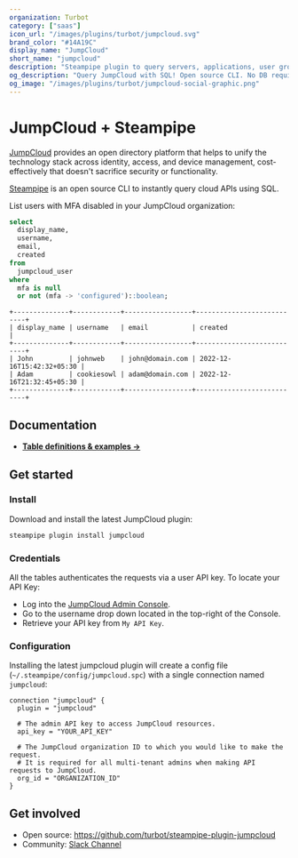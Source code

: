 ```yaml
---
organization: Turbot
category: ["saas"]
icon_url: "/images/plugins/turbot/jumpcloud.svg"
brand_color: "#14A19C"
display_name: "JumpCloud"
short_name: "jumpcloud"
description: "Steampipe plugin to query servers, applications, user groups, and more from your JumpCloud organization."
og_description: "Query JumpCloud with SQL! Open source CLI. No DB required."
og_image: "/images/plugins/turbot/jumpcloud-social-graphic.png"
---
```


# JumpCloud + Steampipe

[JumpCloud](https://jumpcloud.com) provides an open directory platform that helps to unify the technology stack across identity, access, and device management, cost-effectively that doesn't sacrifice security or functionality.

[Steampipe](https://steampipe.io) is an open source CLI to instantly query cloud APIs using SQL.

List users with MFA disabled in your JumpCloud organization:

```sql
select
  display_name,
  username,
  email,
  created
from
  jumpcloud_user
where
  mfa is null
  or not (mfa -> 'configured')::boolean;
```

```
+--------------+------------+-----------------+---------------------------+
| display_name | username   | email           | created                   |
+--------------+------------+-----------------+---------------------------+
| John         | johnweb    | john@domain.com | 2022-12-16T15:42:32+05:30 |
| Adam         | cookiesowl | adam@domain.com | 2022-12-16T21:32:45+05:30 |
+--------------+------------+-----------------+---------------------------+
```

## Documentation

- **[Table definitions & examples →](/plugins/turbot/jumpcloud/tables)**

## Get started

### Install

Download and install the latest JumpCloud plugin:

```bash
steampipe plugin install jumpcloud
```

### Credentials

All the tables authenticates the requests via a user API key. To locate your API Key:

- Log into the [JumpCloud Admin Console](https://console.jumpcloud.com).
- Go to the username drop down located in the top-right of the Console.
- Retrieve your API key from `My API Key`.

### Configuration

Installing the latest jumpcloud plugin will create a config file (`~/.steampipe/config/jumpcloud.spc`) with a single connection named `jumpcloud`:

```hcl
connection "jumpcloud" {
  plugin = "jumpcloud"

  # The admin API key to access JumpCloud resources.
  api_key = "YOUR_API_KEY"

  # The JumpCloud organization ID to which you would like to make the request.
  # It is required for all multi-tenant admins when making API requests to JumpCloud.
  org_id = "ORGANIZATION_ID"
}
```

## Get involved

- Open source: https://github.com/turbot/steampipe-plugin-jumpcloud
- Community: [Slack Channel](https://steampipe.io/community/join)
